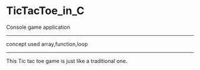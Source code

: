 # TicTacToe_in_C
Console game application
_____________
concept used array,function,loop
_______________________________
This Tic tac toe game is just like a traditional one.


